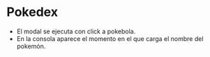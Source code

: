 # Pokedex

+ El modal se ejecuta con click a pokebola.
+ En la consola aparece el momento en el que carga el nombre del pokemón.
